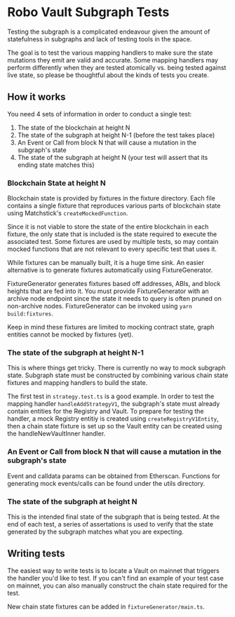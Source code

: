 # Robo Vault Subgraph Tests

Testing the subgraph is a complicated endeavour given the amount of statefulness in subgraphs and lack of testing tools in the space.

The goal is to test the various mapping handlers to make sure the state mutations they emit are valid and accurate. Some mapping handlers may perform differently when they are tested atomically vs. being tested against live state, so please be thoughtful about the kinds of tests you create.

## How it works

You need 4 sets of information in order to conduct a single test:

1. The state of the blockchain at height N
2. The state of the subgraph at height N-1 (before the test takes place)
3. An Event or Call from block N that will cause a mutation in the subgraph's state
4. The state of the subgraph at height N (your test will assert that its ending state matches this)

### Blockchain State at height N

Blockchain state is provided by fixtures in the fixture directory. Each file contains a single fixture that reproduces various parts of blockchain state using Matchstick's `createMockedFunction`.

Since it is not viable to store the state of the entire blockchain in each fixture, the only state that is included is the state required to execute the associated test. Some fixtures are used by multiple tests, so may contain mocked functions that are not relevant to every specific test that uses it.

While fixtures can be manually built, it is a huge time sink. An easier alternative is to generate fixtures automatically using FixtureGenerator.

FixtureGenerator generates fixtures based off addresses, ABIs, and block heights that are fed into it. You must provide FixtureGenerator with an archive node endpoint since the state it needs to query is often pruned on non-archive nodes. FixtureGenerator can be invoked using `yarn build:fixtures`.

Keep in mind these fixtures are limited to mocking contract state, graph entities cannot be mocked by fixtures (yet).

### The state of the subgraph at height N-1

This is where things get tricky. There is currently no way to mock subgraph state. Subgraph state must be constructed by combining various chain state fixtures and mapping handlers to build the state.

The first test in `strategy.test.ts` is a good example. In order to test the mapping handler `handleAddStrategyV1`, the subgraph's state must already contain entities for the Registry and Vault. To prepare for testing the handler, a mock Registry entitiy is created using `createRegistryV1Entity`, then a chain state fixture is set up so the Vault entity can be created using the handleNewVaultInner handler.

### An Event or Call from block N that will cause a mutation in the subgraph's state

Event and calldata params can be obtained from Etherscan. Functions for generating mock events/calls can be found under the utils directory.

### The state of the subgraph at height N

This is the intended final state of the subgraph that is being tested. At the end of each test, a series of assertations is used to verify that the state generated by the subgraph matches what you are expecting.

## Writing tests

The easiest way to write tests is to locate a Vault on mainnet that triggers the handler you'd like to test. If you can't find an example of your test case on mainnet, you can also manually construct the chain state required for the test.

New chain state fixtures can be added in `fixtureGenerator/main.ts`.
